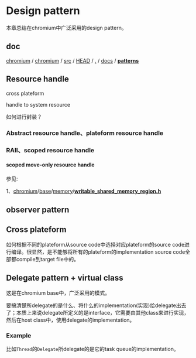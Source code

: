 # Design pattern

本章总结在chromium中广泛采用的design pattern。

## doc

[chromium](https://chromium.googlesource.com/?format=HTML) / [chromium](https://chromium.googlesource.com/chromium/) / [src](https://chromium.googlesource.com/chromium/src/) / [HEAD](https://chromium.googlesource.com/chromium/src/+/HEAD) / [.](https://chromium.googlesource.com/chromium/src/+/HEAD/) / [docs](https://chromium.googlesource.com/chromium/src/+/HEAD/docs) / **[patterns](https://chromium.googlesource.com/chromium/src/+/HEAD/docs/patterns/)**





## Resource handle

cross plateform

handle to system resource

如何进行封装？



### Abstract resource handle、plateform resource handle



### RAII、scoped resource handle



#### scoped move-only resource handle

参见: 

1、[chromium](https://github.com/chromium/chromium)/[base](https://github.com/chromium/chromium/tree/master/base)/[memory](https://github.com/chromium/chromium/tree/master/base/memory)/**[writable_shared_memory_region.h](https://github.com/chromium/chromium/blob/master/base/memory/writable_shared_memory_region.h)**





## observer pattern



## Cross plateform

如何根据不同的plateform从source code中选择对应plateform的source code进行编译。很显然，是不能够将所有的plateform的implementation source code全部都compile到target file中的。



## Delegate pattern + virtual class

这是在chromium base中，广泛采用的模式。

要搞清楚所delegate的是什么、将什么的implementation(实现)给delegate出去了；本质上来说delegate所定义的是interface，它需要由其他class来进行实现，然后在host class中，使用delegate的implementation。

### Example

比如`Thread`的`Delegate`所delegate的是它的task queue的implementation。

